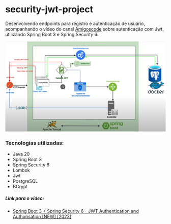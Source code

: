 # security-jwt-project
Desenvolvendo endpoints para registro e autenticação de usuário, acompanhando o vídeo do canal [Amigoscode](https://www.youtube.com/@amigoscode) sobre autenticação com Jwt, utilizando Spring Boot 3 e Spring Security 6. 

![img_2.png](img_2.png)

### Tecnologias utilizadas:

- Java 20
- Spring Boot 3
- Spring Security 6
- Lombok
- Jwt
- PostgreSQL
- BCrypt

##### Link para o vídeo:
- [Spring Boot 3 + Spring Security 6 - JWT Authentication and Authorisation [NEW] [2023]](https://youtu.be/KxqlJblhzfI)
